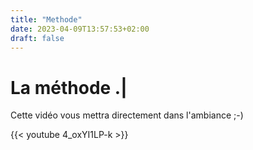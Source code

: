 ```yaml
---
title: "Methode"
date: 2023-04-09T13:57:53+02:00
draft: false
---
```


# La méthode .|

Cette vidéo vous mettra directement dans l'ambiance ;-)

{{< youtube 4_oxYI1LP-k >}}
